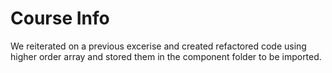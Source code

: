 # Course Info

We reiterated on a previous excerise and created refactored code using higher order array and stored them in the component folder to be imported.